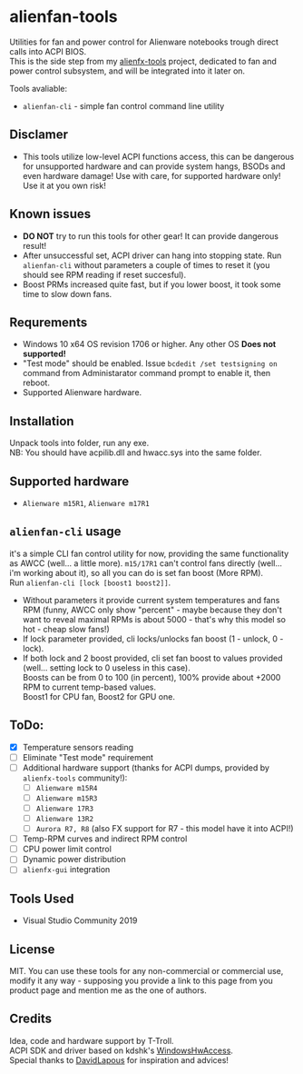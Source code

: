 # alienfan-tools
Utilities for fan and power control for Alienware notebooks trough direct calls into ACPI BIOS.  
This is the side step from my [alienfx-tools](https://github.com/T-Troll/alienfx-tools) project, dedicated to fan and power control subsystem, and will be integrated into it later on.

Tools avaliable:
- `alienfan-cli` - simple fan control command line utility

## Disclamer
- This tools utilize low-level ACPI functions access, this can be dangerous for unsupported hardware and can provide system hangs, BSODs and even hardware damage! Use with care, for supported hardware only! Use it at you own risk!

## Known issues
- **DO NOT** try to run this tools for other gear! It can provide dangerous result!
- After unsuccessful set, ACPI driver can hang into stopping state. Run `alienfan-cli` without parameters a couple of times to reset it (you should see RPM reading if reset succesful).
- Boost PRMs increased quite fast, but if you lower boost, it took some time to slow down fans. 

## Requrements
- Windows 10 x64 OS revision 1706 or higher. Any other OS **Does not supported!**
- "Test mode" should be enabled. Issue `bcdedit /set testsigning on` command from Administarator command prompt to enable it, then reboot.
- Supported Alienware hardware.

## Installation
Unpack tools into folder, run any exe.  
NB: You should have acpilib.dll and hwacc.sys into the same folder.

## Supported hardware
- `Alienware m15R1`, `Alienware m17R1`

## `alienfan-cli` usage
it's a simple CLI fan control utility for now, providing the same functionality as AWCC (well... a little more).
`m15/17R1` can't control fans directly (well... i'm working about it), so all you can do is set fan boost (More RPM).  
Run `alienfan-cli [lock [boost1 boost2]]`.  
- Without parameters it provide current system temperatures and fans RPM (funny, AWCC only show "percent" - maybe because they don't want to reveal maximal RPMs is about 5000 - that's why this model so hot - cheap slow fans!)
- If lock parameter provided, cli locks/unlocks fan boost (1 - unlock, 0 - lock).
- If both lock and 2 boost provided, cli set fan boost to values provided (well... setting lock to 0 useless in this case).  
Boosts can be from 0 to 100 (in percent), 100% provide about +2000 RPM to current temp-based values.  
Boost1 for CPU fan, Boost2 for GPU one. 

## ToDo:
- [x] Temperature sensors reading
- [ ] Eliminate "Test mode" requirement
- [ ] Additional hardware support (thanks for ACPI dumps, provided by `alienfx-tools` community!):
  - [ ] `Alienware m15R4`
  - [ ] `Alienware m15R3`
  - [ ] `Alienware 17R3`
  - [ ] `Alienware 13R2`
  - [ ] `Aurora R7, R8` (also FX support for R7 - this model have it into ACPI!)
- [ ] Temp-RPM curves and indirect RPM control
- [ ] CPU power limit control
- [ ] Dynamic power distribution
- [ ] `alienfx-gui` integration

## Tools Used
* Visual Studio Community 2019

## License
MIT. You can use these tools for any non-commercial or commercial use, modify it any way - supposing you provide a link to this page from you product page and mention me as the one of authors.

## Credits
Idea, code and hardware support by T-Troll.  
ACPI SDK and driver based on kdshk's [WindowsHwAccess](https://github.com/kdshk/WindowsHwAccess).  
Special thanks to [DavidLapous](https://github.com/DavidLapous) for inspiration and advices!


